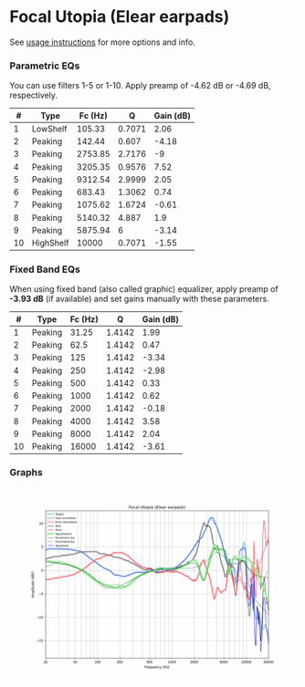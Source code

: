 # Focal Utopia (Elear earpads)
See [usage instructions](https://github.com/jaakkopasanen/AutoEq#usage) for more options and info.

### Parametric EQs
You can use filters 1-5 or 1-10. Apply preamp of -4.62 dB or -4.69 dB, respectively.

|   # | Type      |   Fc (Hz) |      Q |   Gain (dB) |
|-----|-----------|-----------|--------|-------------|
|   1 | LowShelf  |    105.33 | 0.7071 |        2.06 |
|   2 | Peaking   |    142.44 | 0.607  |       -4.18 |
|   3 | Peaking   |   2753.85 | 2.7176 |       -9    |
|   4 | Peaking   |   3205.35 | 0.9576 |        7.52 |
|   5 | Peaking   |   9312.54 | 2.9999 |        2.05 |
|   6 | Peaking   |    683.43 | 1.3062 |        0.74 |
|   7 | Peaking   |   1075.62 | 1.6724 |       -0.61 |
|   8 | Peaking   |   5140.32 | 4.887  |        1.9  |
|   9 | Peaking   |   5875.94 | 6      |       -3.14 |
|  10 | HighShelf |  10000    | 0.7071 |       -1.55 |

### Fixed Band EQs
When using fixed band (also called graphic) equalizer, apply preamp of **-3.93 dB** (if available) and set gains manually with these parameters.

|   # | Type    |   Fc (Hz) |      Q |   Gain (dB) |
|-----|---------|-----------|--------|-------------|
|   1 | Peaking |     31.25 | 1.4142 |        1.99 |
|   2 | Peaking |     62.5  | 1.4142 |        0.47 |
|   3 | Peaking |    125    | 1.4142 |       -3.34 |
|   4 | Peaking |    250    | 1.4142 |       -2.98 |
|   5 | Peaking |    500    | 1.4142 |        0.33 |
|   6 | Peaking |   1000    | 1.4142 |        0.62 |
|   7 | Peaking |   2000    | 1.4142 |       -0.18 |
|   8 | Peaking |   4000    | 1.4142 |        3.58 |
|   9 | Peaking |   8000    | 1.4142 |        2.04 |
|  10 | Peaking |  16000    | 1.4142 |       -3.61 |

### Graphs
![](./Focal%20Utopia%20(Elear%20earpads).png)
